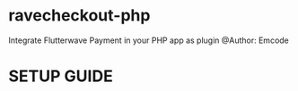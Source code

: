 # ravecheckout-php
Integrate Flutterwave Payment in your PHP app as plugin
@Author: Emcode

# SETUP GUIDE

